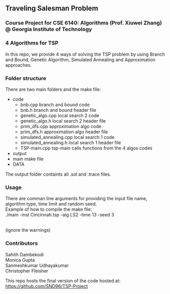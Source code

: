 ## Traveling Salesman Problem
### Course Project for CSE 6140: Algorithms (Prof. Xiuwei Zhang) @ Georgia Institute of Technology

### 4 Algorithms for TSP
In this repo, we provide 4 ways of solving the TSP problem by using Branch and Bound, Genetic Algorithm, Simulated Annealing and Approximation approaches.

### Folder structure
There are two main folders and the make file:
- code
	- bnb.cpp                               branch and bound code
	- bnb.h                                 branch and bound header file
	- genetic_algo.cpp                      local search 2 code
	- genetic_algo.h                        local search 2 header file
	- prim_dfs.cpp                          approximation algo code
	- prim_dfs.h                            approximation algo header file
	- simulated_annealing.cpp               local search 1 code
	- simulated_annealing.h                 local search 1 header file
	- TSP-main.cpp                          tsp-main calls functions from the 4 algos codes
- output
- main                                          make file
- DATA

The output folder containts all .sol and .trace files.

### Usage
There are comman line arguments for providing the input file name, algorithm type, time limit and random seed.<br>
Example of how to compile the make file:<br>
./main -inst Cincinnati.tsp -alg LS2 -time 13 -seed 3<br><br>

(ignore the warnings)

### Contributors
Sahith Dambekodi<br>
Monica Gupta<br>
Sanmeshkumar Udhayakumar<br>
Christopher Fleisher

This repo hosts the final version of the code hosted at: https://github.com/SND96/TSP-Project
